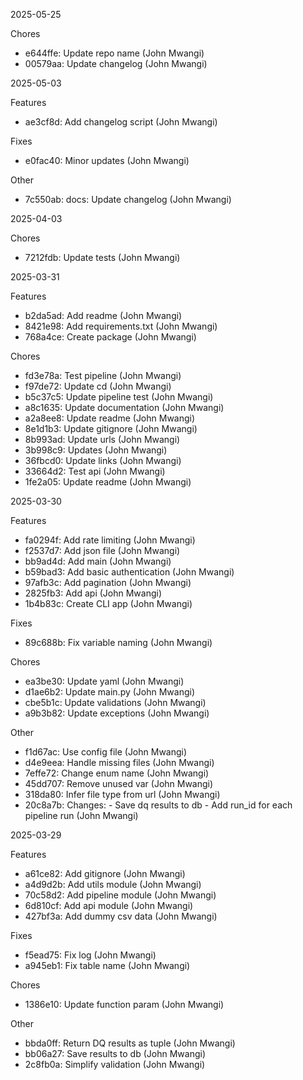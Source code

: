 2025-05-25

Chores
- e644ffe: Update repo name (John Mwangi)
- 00579aa: Update changelog (John Mwangi)


2025-05-03

Features
- ae3cf8d: Add changelog script (John Mwangi)

Fixes
- e0fac40: Minor updates (John Mwangi)

Other
- 7c550ab: docs: Update changelog (John Mwangi)


2025-04-03

Chores
- 7212fdb: Update tests (John Mwangi)


2025-03-31

Features
- b2da5ad: Add readme (John Mwangi)
- 8421e98: Add requirements.txt (John Mwangi)
- 768a4ce: Create package (John Mwangi)

Chores
- fd3e78a: Test pipeline (John Mwangi)
- f97de72: Update cd (John Mwangi)
- b5c37c5: Update pipeline test (John Mwangi)
- a8c1635: Update documentation (John Mwangi)
- a2a8ee8: Update readme (John Mwangi)
- 8e1d1b3: Update gitignore (John Mwangi)
- 8b993ad: Update urls (John Mwangi)
- 3b998c9: Updates (John Mwangi)
- 36fbcd0: Update links (John Mwangi)
- 33664d2: Test api (John Mwangi)
- 1fe2a05: Update readme (John Mwangi)


2025-03-30

Features
- fa0294f: Add rate limiting (John Mwangi)
- f2537d7: Add json file (John Mwangi)
- bb9ad4d: Add main (John Mwangi)
- b59bad3: Add basic authentication (John Mwangi)
- 97afb3c: Add pagination (John Mwangi)
- 2825fb3: Add api (John Mwangi)
- 1b4b83c: Create CLI app (John Mwangi)

Fixes
- 89c688b: Fix variable naming (John Mwangi)

Chores
- ea3be30: Update yaml (John Mwangi)
- d1ae6b2: Update main.py (John Mwangi)
- cbe5b1c: Update validations (John Mwangi)
- a9b3b82: Update exceptions (John Mwangi)

Other
- f1d67ac: Use config file (John Mwangi)
- d4e9eea: Handle missing files (John Mwangi)
- 7effe72: Change enum name (John Mwangi)
- 45dd707: Remove unused var (John Mwangi)
- 318da80: Infer file type from url (John Mwangi)
- 20c8a7b: Changes: - Save dq results to db - Add run_id for each pipeline run (John Mwangi)


2025-03-29

Features
- a61ce82: Add gitignore (John Mwangi)
- a4d9d2b: Add utils module (John Mwangi)
- 70c58d2: Add pipeline module (John Mwangi)
- 6d810cf: Add api module (John Mwangi)
- 427bf3a: Add dummy csv data (John Mwangi)

Fixes
- f5ead75: Fix log (John Mwangi)
- a945eb1: Fix table name (John Mwangi)

Chores
- 1386e10: Update function param (John Mwangi)

Other
- bbda0ff: Return DQ results as tuple (John Mwangi)
- bb06a27: Save results to db (John Mwangi)
- 2c8fb0a: Simplify validation (John Mwangi)


